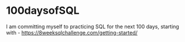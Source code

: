 # 100daysofSQL
I am committing myself to practicing SQL for the next 100 days, starting with - https://8weeksqlchallenge.com/getting-started/
